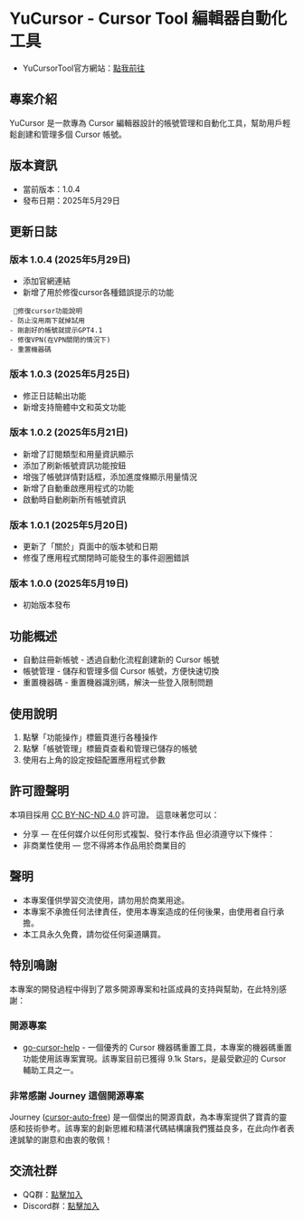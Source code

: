 # YuCursor - Cursor Tool 編輯器自動化工具

- YuCursorTool官方網站：[點我前往](https://970410.xyz)

## 專案介紹
YuCursor 是一款專為 Cursor 編輯器設計的帳號管理和自動化工具，幫助用戶輕鬆創建和管理多個 Cursor 帳號。


## 版本資訊
- 當前版本：1.0.4
- 發布日期：2025年5月29日

## 更新日誌

### 版本 1.0.4 (2025年5月29日)
- 添加官網連結
- 新增了用於修復cursor各種錯誤提示的功能

```
 🔧修復cursor功能說明
- 防止沒用兩下就掉試用
- 剛創好的帳號就提示GPT4.1
- 修復VPN(在VPN關閉的情況下)
- 重置機器碼
```

### 版本 1.0.3 (2025年5月25日)
- 修正日誌輸出功能
- 新增支持簡體中文和英文功能

### 版本 1.0.2 (2025年5月21日)
- 新增了訂閱類型和用量資訊顯示
- 添加了刷新帳號資訊功能按鈕
- 增強了帳號詳情對話框，添加進度條顯示用量情況
- 新增了自動重啟應用程式的功能
- 啟動時自動刷新所有帳號資訊

### 版本 1.0.1 (2025年5月20日)
- 更新了「關於」頁面中的版本號和日期
- 修復了應用程式關閉時可能發生的事件迴圈錯誤

### 版本 1.0.0 (2025年5月19日)
- 初始版本發布

## 功能概述
- 自動註冊新帳號 - 透過自動化流程創建新的 Cursor 帳號
- 帳號管理 - 儲存和管理多個 Cursor 帳號，方便快速切換
- 重置機器碼 - 重置機器識別碼，解決一些登入限制問題

## 使用說明
1. 點擊「功能操作」標籤頁進行各種操作
2. 點擊「帳號管理」標籤頁查看和管理已儲存的帳號
3. 使用右上角的設定按鈕配置應用程式參數

## 許可證聲明
本項目採用 [CC BY-NC-ND 4.0](https://creativecommons.org/licenses/by-nc-nd/4.0/) 許可證。
這意味著您可以：
- 分享 — 在任何媒介以任何形式複製、發行本作品
但必須遵守以下條件：
- 非商業性使用 — 您不得將本作品用於商業目的

## 聲明
- 本專案僅供學習交流使用，請勿用於商業用途。
- 本專案不承擔任何法律責任，使用本專案造成的任何後果，由使用者自行承擔。
- 本工具永久免費，請勿從任何渠道購買。

## 特別鳴謝
本專案的開發過程中得到了眾多開源專案和社區成員的支持與幫助，在此特別感謝：

### 開源專案
- [go-cursor-help](https://github.com/yuaotian/go-cursor-help) - 一個優秀的 Cursor 機器碼重置工具，本專案的機器碼重置功能使用該專案實現。該專案目前已獲得 9.1k Stars，是最受歡迎的 Cursor 輔助工具之一。

### 非常感謝 Journey 這個開源專案
Journey ([cursor-auto-free](https://github.com/chengazhen/cursor-auto-free)) 是一個傑出的開源貢獻，為本專案提供了寶貴的靈感和技術參考。該專案的創新思維和精湛代碼結構讓我們獲益良多，在此向作者表達誠摯的謝意和由衷的敬佩！

## 交流社群
- QQ群：[點擊加入](https://qm.qq.com/q/aQjqnsGwHC)
- Discord群：[點擊加入](https://discord.gg/UKZCsrdFJ3)
